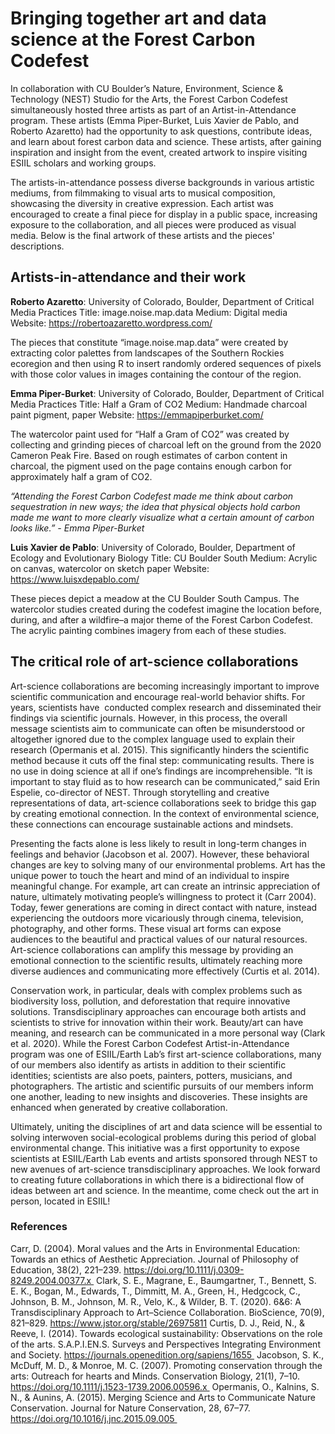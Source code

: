 ﻿# Bringing together art and data science at the Forest Carbon Codefest

In collaboration with CU Boulder’s Nature, Environment, Science & Technology (NEST) Studio for the Arts, the Forest Carbon Codefest simultaneously hosted three artists as part of an Artist-in-Attendance program. These artists (Emma Piper-Burket, Luis Xavier de Pablo, and Roberto Azaretto) had the opportunity to ask questions, contribute ideas, and learn about forest carbon data and science. These artists, after gaining inspiration and insight from the event, created artwork to inspire visiting ESIIL scholars and working groups.

The artists-in-attendance possess diverse backgrounds in various artistic mediums, from filmmaking to visual arts to musical composition, showcasing the diversity in creative expression. Each artist was encouraged to create a final piece for display in a public space, increasing exposure to the collaboration, and all pieces were produced as visual media. Below is the final artwork of these artists and the pieces' descriptions.

## Artists-in-attendance and their work
**Roberto Azaretto**: University of Colorado, Boulder, Department of Critical Media Practices
Title: image.noise.map.data
Medium: Digital media
Website: https://robertoazaretto.wordpress.com/

The pieces that constitute “image.noise.map.data” were created by extracting color palettes from landscapes of the Southern Rockies ecoregion and then using R to insert randomly ordered sequences of pixels with those color values in images containing the contour of the region.


**Emma Piper-Burket**: University of Colorado, Boulder, Department of Critical Media Practices
Title: Half a Gram of CO2
Medium: Handmade charcoal paint pigment, paper
Website: https://emmapiperburket.com/

The watercolor paint used for “Half a Gram of CO2” was created by collecting and grinding pieces of charcoal left on the ground from the 2020 Cameron Peak Fire. Based on rough estimates of carbon content in charcoal, the pigment used on the page contains enough carbon for approximately half a gram of CO2.

*“Attending the Forest Carbon Codefest made me think about carbon sequestration in new ways; the idea that physical objects hold carbon made me want to more clearly visualize what a certain amount of carbon looks like.” - Emma Piper-Burket*


**Luis Xavier de Pablo**: University of Colorado, Boulder, Department of Ecology and Evolutionary Biology
Title: CU Boulder South
Medium: Acrylic on canvas, watercolor on sketch paper
Website: https://www.luisxdepablo.com/

These pieces depict a meadow at the CU Boulder South Campus. The watercolor studies created during the codefest imagine the location before, during, and after a wildfire–a major theme of the Forest Carbon Codefest. The acrylic painting combines imagery from each of these studies.

## The critical role of art-science collaborations

Art-science collaborations are becoming increasingly important to improve scientific communication and encourage real-world behavior shifts. For years, scientists have  conducted complex research and disseminated their findings via scientific journals. However, in this process, the overall message scientists aim to communicate can often be misunderstood or altogether ignored due to the complex language used to explain their research (Opermanis et al. 2015). This significantly hinders the scientific method because it cuts off the final step: communicating results. There is no use in doing science at all if one’s findings are incomprehensible. “It is important to stay fluid as to how research can be communicated,” said Erin Espelie, co-director of NEST. Through storytelling and creative representations of data, art-science collaborations seek to bridge this gap by creating emotional connection. In the context of environmental science, these connections can encourage sustainable actions and mindsets. 

Presenting the facts alone is less likely to result in long-term changes in feelings and behavior (Jacobson et al. 2007). However, these behavioral changes are key to solving many of our environmental problems. Art has the unique power to touch the heart and mind of an individual to inspire meaningful change. For example, art can create an intrinsic appreciation of nature, ultimately motivating people’s willingness to protect it (Carr 2004). Today, fewer generations are coming in direct contact with nature, instead experiencing the outdoors more vicariously through cinema, television, photography, and other forms. These visual art forms can expose audiences to the beautiful and practical values of our natural resources. Art-science collaborations can amplify this message by providing an emotional connection to the scientific results, ultimately reaching more diverse audiences and communicating more effectively (Curtis et al. 2014).
	
Conservation work, in particular, deals with complex problems such as biodiversity loss, pollution, and deforestation that require innovative solutions. Transdisciplinary approaches can encourage both artists and scientists to strive for innovation within their work. Beauty/art can have meaning, and research can be communicated in a more personal way (Clark et al. 2020). While the Forest Carbon Codefest Artist-in-Attendance program was one of ESIIL/Earth Lab’s first art-science collaborations, many of our members also identify as artists in addition to their scientific identities; scientists are also poets, painters, potters, musicians, and photographers. The artistic and scientific pursuits of our members inform one another, leading to new insights and discoveries. These insights are enhanced when generated by creative collaboration.

Ultimately, uniting the disciplines of art and data science will be essential to solving interwoven social-ecological problems during this period of global environmental change. This initiative was a first opportunity to expose scientists at ESIIL/Earth Lab events and artists sponsored through NEST to new avenues of art-science transdisciplinary approaches. We look forward to creating future collaborations in which there is a bidirectional flow of ideas between art and science. In the meantime, come check out the art in person, located in ESIIL!

### References
Carr, D. (2004). Moral values and the Arts in Environmental Education: Towards an ethics of Aesthetic Appreciation. Journal of Philosophy of Education, 38(2), 221–239. https://doi.org/10.1111/j.0309-8249.2004.00377.x 
Clark, S. E., Magrane, E., Baumgartner, T., Bennett, S. E. K., Bogan, M., Edwards, T., Dimmitt, M. A., Green, H., Hedgcock, C., Johnson, B. M., Johnson, M. R., Velo, K., & Wilder, B. T. (2020). 6&6: A Transdisciplinary Approach to Art–Science Collaboration. BioScience, 70(9), 821–829. https://www.jstor.org/stable/26975811
Curtis, D. J., Reid, N., & Reeve, I. (2014). Towards ecological sustainability: Observations on the role of the arts. S.A.P.I.EN.S. Surveys and Perspectives Integrating Environment and Society. https://journals.openedition.org/sapiens/1655 
Jacobson, S. K., McDuff, M. D., & Monroe, M. C. (2007). Promoting conservation through the arts: Outreach for hearts and Minds. Conservation Biology, 21(1), 7–10. https://doi.org/10.1111/j.1523-1739.2006.00596.x 
Opermanis, O., Kalnins, S. N., & Aunins, A. (2015). Merging Science and Arts to Communicate Nature Conservation. Journal for Nature Conservation, 28, 67–77. https://doi.org/10.1016/j.jnc.2015.09.005 


